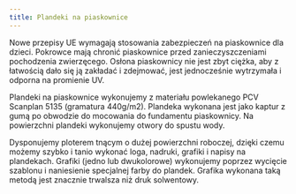 ```yaml
---
title: Plandeki na piaskownice
---
```


Nowe przepisy UE wymagają stosowania zabezpieczeń na piaskownice dla dzieci.
Pokrowce mają chronić piaskownice przed zanieczyszczeniami pochodzenia
zwierzęcego. Osłona piaskownicy nie jest zbyt ciężka, aby z łatwością dało się
ją zakładać i zdejmować, jest jednocześnie wytrzymała i odporna na promienie UV.

Plandeki na piaskownice wykonujemy z materiału powlekanego PCV Scanplan 5135
(gramatura 440g/m2). Plandeka wykonana jest jako kaptur z gumą po obwodzie do
mocowania do fundamentu piaskownicy. Na powierzchni plandeki wykonujemy otwory
do spustu wody.

Dysponujemy ploterem tnącym o dużej powierzchni roboczej, dzięki czemu możemy
szybko i tanio wykonać loga, nadruki, grafiki i napisy na plandekach. Grafiki
(jedno lub dwukolorowe) wykonujemy poprzez wycięcie szablonu i naniesienie
specjalnej farby do plandek. Grafika wykonana taką metodą jest znacznie trwalsza
niż druk solwentowy.
